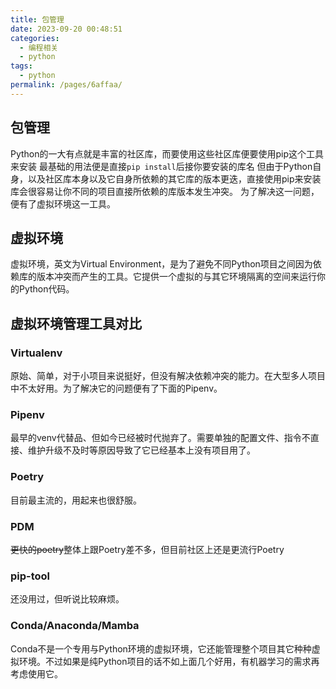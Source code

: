 ```yaml
---
title: 包管理
date: 2023-09-20 00:48:51
categories:
  - 编程相关
  - python
tags:
  - python
permalink: /pages/6affaa/
---
```


## 包管理

Python的一大有点就是丰富的社区库，而要使用这些社区库便要使用pip这个工具来安装
最基础的用法便是直接`pip install`后接你要安装的库名
但由于Python自身，以及社区库本身以及它自身所依赖的其它库的版本更迭，直接使用pip来安装库会很容易让你不同的项目直接所依赖的库版本发生冲突。
为了解决这一问题，便有了虚拟环境这一工具。

## 虚拟环境

虚拟环境，英文为Virtual Environment，是为了避免不同Python项目之间因为依赖库的版本冲突而产生的工具。它提供一个虚拟的与其它环境隔离的空间来运行你的Python代码。

## 虚拟环境管理工具对比

### Virtualenv

原始、简单，对于小项目来说挺好，但没有解决依赖冲突的能力。在大型多人项目中不太好用。为了解决它的问题便有了下面的Pipenv。

### Pipenv

最早的venv代替品、但如今已经被时代抛弃了。需要单独的配置文件、指令不直接、维护升级不及时等原因导致了它已经基本上没有项目用了。

### Poetry

目前最主流的，用起来也很舒服。

### PDM

~~更快的poetry~~整体上跟Poetry差不多，但目前社区上还是更流行Poetry

### pip-tool

还没用过，但听说比较麻烦。

### Conda/Anaconda/Mamba

Conda不是一个专用与Python环境的虚拟环境，它还能管理整个项目其它种种虚拟环境。不过如果是纯Python项目的话不如上面几个好用，有机器学习的需求再考虑使用它。
